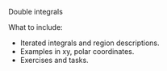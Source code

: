 Double integrals

What to include:
- Iterated integrals and region descriptions.
- Examples in xy, polar coordinates.
- Exercises and tasks.

